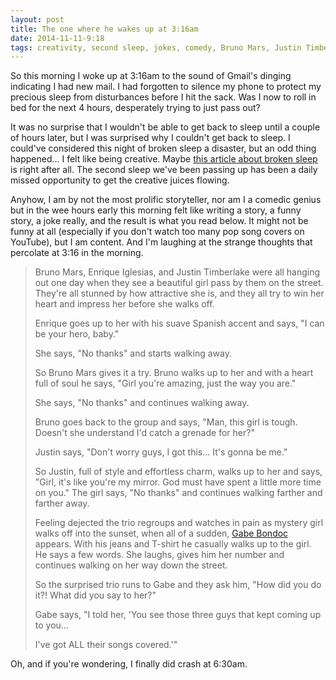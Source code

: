 ```yaml
---
layout: post
title: The one where he wakes up at 3:16am
date: 2014-11-11-9:18
tags: creativity, second sleep, jokes, comedy, Bruno Mars, Justin Timberlake, Enrique Iglesias, Gabe Bondoc
---
```


So this morning I woke up at 3:16am to the sound of Gmail's dinging indicating I had new mail. I had forgotten to silence my phone to protect my precious sleep from disturbances before I hit the sack. Was I now to roll in bed for the next 4 hours, desperately trying to just pass out?

It was no surprise that I wouldn't be able to get back to sleep until a couple of hours later, but I was surprised why I couldn't get back to sleep. I could've considered this night of broken sleep a disaster, but an odd thing happened... I felt like being creative. Maybe [this article about broken sleep](http://aeon.co/magazine/psychology/why-broken-sleep-is-a-golden-time-for-creativity/) is right after all. The second sleep we've been passing up has been a daily missed opportunity to get the creative juices flowing.

Anyhow, I am by not the most prolific storyteller, nor am I a comedic genius but in the wee hours early this morning felt like writing a story, a funny story, a joke really, and the result is what you read below. It might not be funny at all (especially if you don't watch too many pop song covers on YouTube), but I am content. And I'm laughing at the strange thoughts that percolate at 3:16 in the morning.


>Bruno Mars, Enrique Iglesias, and Justin Timberlake were all hanging out one day when they see a beautiful girl pass by them on the street. They're all stunned by how attractive she is, and they all try to win her heart and impress her before she walks off.
>
>Enrique goes up to her with his suave Spanish accent and says, "I can be your hero, baby."
>
>She says, "No thanks" and starts walking away.
>
>So Bruno Mars gives it a try. Bruno walks up to her and with a heart full of soul he says,
>"Girl you're amazing, just the way you are."
>
>She says, "No thanks" and continues walking away.
>
>Bruno goes back to the group and says, "Man, this girl is tough. Doesn't she understand I'd catch a grenade for her?"
>
>Justin says, "Don't worry guys, I got this... It's gonna be me."
>
>So Justin, full of style and effortless charm, walks up to her and says, "Girl, it's like you're my mirror. God must have spent a little more time on you."
>The girl says, "No thanks" and continues walking farther and farther away.
>
>Feeling dejected the trio regroups and watches in pain as mystery girl walks off into the sunset, when all of a sudden, [Gabe Bondoc](https://www.youtube.com/user/gabebondoc) appears. With his jeans and T-shirt he casually walks up to the girl. He says a few words. She laughs, gives him her number and continues walking on her way down the street.
>
>So the surprised trio runs to Gabe and they ask him, "How did you do it?! What did you say to her?"
>
>Gabe says, "I told her, 'You see those three guys that kept coming up to you...
>
>I've got ALL their songs covered.'"

Oh, and if you're wondering, I finally did crash at 6:30am.